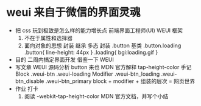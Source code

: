 # weui 来自于微信的界面灵魂

- 把 css 玩到极致是怎么样的能力增长点
  前端界面工程师(UI) WEUI 框架
  1. 不在于属性和选择器
  2. 面向对象的思想 封装 继承 多态
     封装
     .button 基类
     .button.loading
     .button{
     line-height: 44px
     }
     .loading{
     bgi:loading.gif
     }
- 目的 二周内搞定界面开发
  借鉴一下 WEUI
- 写文章
  WEUI 源码分析 button 来也
  MDN 官方解释 tap-height-color 手记
  Block
    .weui-btn
    .weui-loading
  Modifier
    .weui-btn_loading
    .weui-btn_disable
    .weui-btn_primary
  block + modifier + 组装的层次 = 网页世界
- 作业 打卡
  1. 阅读 -webkit-tap-height-color MDN 官方文档，并写个小结
